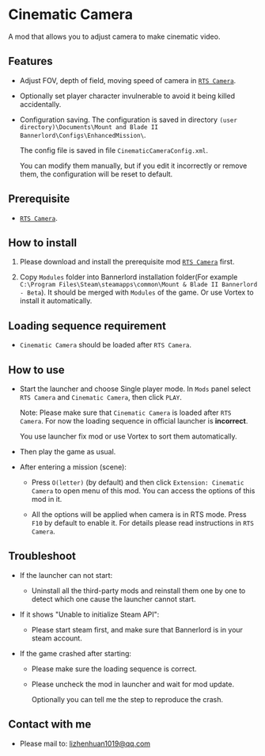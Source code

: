 # Cinematic Camera

A mod that allows you to adjust camera to make cinematic video.

## Features
- Adjust FOV, depth of field, moving speed of camera in [`RTS Camera`](https://www.nexusmods.com/mountandblade2bannerlord/mods/355).

- Optionally set player character invulnerable to avoid it being killed accidentally.

- Configuration saving. The configuration is saved in directory `(user directory)\Documents\Mount and Blade II Bannerlord\Configs\EnhancedMission\`.
  
  The config file is saved in file `CinematicCameraConfig.xml`.

  You can modify them manually, but if you edit it incorrectly or remove them, the configuration will be reset to default.

## Prerequisite
- [`RTS Camera`](https://www.nexusmods.com/mountandblade2bannerlord/mods/355).

## How to install
1. Please download and install the prerequisite mod [`RTS Camera`](https://www.nexusmods.com/mountandblade2bannerlord/mods/355) first.

2. Copy `Modules` folder into Bannerlord installation folder(For example `C:\Program Files\Steam\steamapps\common\Mount & Blade II Bannerlord - Beta`). It should be merged with `Modules` of the game. Or use Vortex to install it automatically.


## Loading sequence requirement
- `Cinematic Camera` should be loaded after `RTS Camera`.

## How to use
- Start the launcher and choose Single player mode. In `Mods` panel select `RTS Camera` and `Cinematic Camera`, then click `PLAY`.

  Note: Please make sure that `Cinematic Camera` is loaded after `RTS Camera`. For now the loading sequence in official launcher is **incorrect**.

  You use launcher fix mod or use Vortex to sort them automatically.

- Then play the game as usual.

- After entering a mission (scene):

  - Press `O(letter)` (by default) and then click `Extension: Cinematic Camera` to open menu of this mod. You can access the options of this mod in it.

  - All the options will be applied when camera is in RTS mode.  Press `F10` by default to enable it. For details please read instructions in `RTS Camera`.

## Troubleshoot
- If the launcher can not start:

  - Uninstall all the third-party mods and reinstall them one by one to detect which one cause the launcher cannot start.

- If it shows "Unable to initialize Steam API":

  - Please start steam first, and make sure that Bannerlord is in your steam account.

- If the game crashed after starting:

  - Please make sure the loading sequence is correct.

  - Please uncheck the mod in launcher and wait for mod update.

    Optionally you can tell me the step to reproduce the crash.

## Contact with me
* Please mail to: lizhenhuan1019@qq.com
